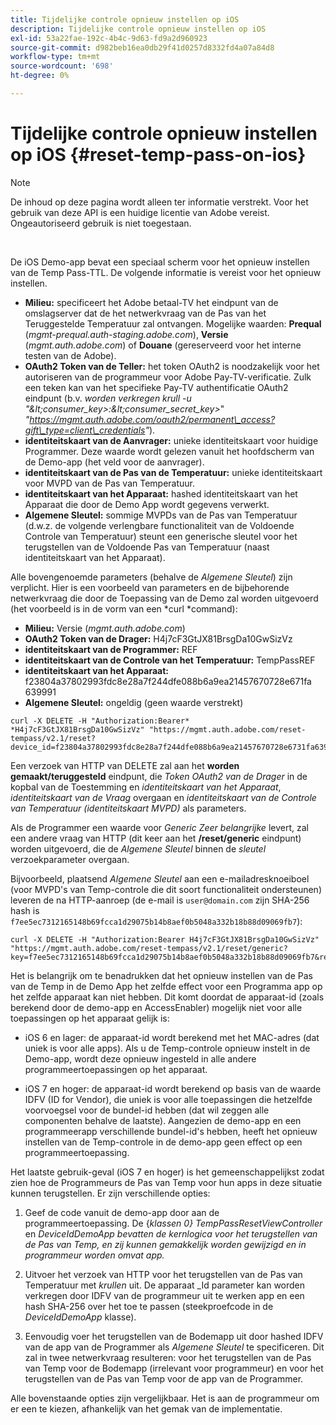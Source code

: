 ```yaml
---
title: Tijdelijke controle opnieuw instellen op iOS
description: Tijdelijke controle opnieuw instellen op iOS
exl-id: 53a22fae-192c-4b4c-9d63-fd9a2d960923
source-git-commit: d982beb16ea0db29f41d0257d8332fd4a07a84d8
workflow-type: tm+mt
source-wordcount: '698'
ht-degree: 0%

---
```


# Tijdelijke controle opnieuw instellen op iOS {#reset-temp-pass-on-ios}

>[!NOTE]
>
>De inhoud op deze pagina wordt alleen ter informatie verstrekt. Voor het gebruik van deze API is een huidige licentie van Adobe vereist. Ongeautoriseerd gebruik is niet toegestaan.

</br>

De iOS Demo-app bevat een speciaal scherm voor het opnieuw instellen van de Temp Pass-TTL. De volgende informatie is vereist voor het opnieuw instellen.

- **Milieu:** specificeert het Adobe betaal-TV het eindpunt van de omslagserver dat de het netwerkvraag van de Pas van het Teruggestelde Temperatuur zal ontvangen. Mogelijke waarden: **Prequal** (*mgmt-prequal.auth-staging.adobe.com*), **Versie** (*mgmt.auth.adobe.com*) of **Douane** (gereserveerd voor het interne testen van de Adobe).
- **OAuth2 Token van de Teller:** het token OAuth2 is noodzakelijk voor het autoriseren van de programmeur voor Adobe Pay-TV-verificatie. Zulk een teken kan van het specifieke Pay-TV authentificatie OAuth2 eindpunt (b.v. *worden verkregen krull -u &quot;\&lt;consumer\_key\>:\&lt;consumer\_secret\_key\>*&quot; *&quot;https://mgmt.auth.adobe.com/oauth2/permanent\_access?gift\_type=client\_credentials&quot;*).
- **identiteitskaart van de Aanvrager:** unieke identiteitskaart voor huidige Programmer. Deze waarde wordt gelezen vanuit het hoofdscherm van de Demo-app (het veld voor de aanvrager).
- **identiteitskaart van de Pas van de Temperatuur:** unieke identiteitskaart voor MVPD van de Pas van Temperatuur.
- **identiteitskaart van het Apparaat:** hashed identiteitskaart van het Apparaat die door de Demo App wordt gegevens verwerkt.
- **Algemene Sleutel:** sommige MVPDs van de Pas van Temperatuur (d.w.z. de volgende verlengbare functionaliteit van de Voldoende Controle van Temperatuur) steunt een generische sleutel voor het terugstellen van de Voldoende Pas van Temperatuur (naast identiteitskaart van het Apparaat).

Alle bovengenoemde parameters (behalve de *Algemene Sleutel*) zijn verplicht. Hier is een voorbeeld van parameters en de bijbehorende netwerkvraag die door de Toepassing van de Demo zal worden uitgevoerd (het voorbeeld is in de vorm van een *curl *command):

- **Milieu:** Versie (*mgmt.auth.adobe.com*)
- **OAuth2 Token van de Drager:** H4j7cF3GtJX81BrsgDa10GwSizVz
- **identiteitskaart van de Programmer:** REF
- **identiteitskaart van de Controle van het Temperatuur:** TempPassREF
- **identiteitskaart van het Apparaat:** f23804a37802993fdc8e28a7f244dfe088b6a9ea21457670728e671fa 639991
- **Algemene Sleutel:** ongeldig (geen waarde verstrekt)

```curl
curl -X DELETE -H "Authorization:Bearer* *H4j7cF3GtJX81BrsgDa10GwSizVz" "https://mgmt.auth.adobe.com/reset-tempass/v2.1/reset?device_id=f23804a37802993fdc8e28a7f244dfe088b6a9ea21457670728e6731fa639991&requestor_id=REF&mvpd_id=TempPassREF"
```

Een verzoek van HTTP van DELETE zal aan het **worden gemaakt/teruggesteld** eindpunt, die *Token OAuth2 van de Drager* in de kopbal van de Toestemming en *identiteitskaart van het Apparaat*, *identiteitskaart van de Vraag* overgaan en *identiteitskaart van de Controle van Temperatuur (identiteitskaart MVPD)* als parameters.

Als de Programmer een waarde voor *Generic Zeer belangrijke* levert, zal een andere vraag van HTTP (dit keer aan het **/reset/generic** eindpunt) worden uitgevoerd, die de *Algemene Sleutel* binnen de *sleutel* verzoekparameter overgaan.

Bijvoorbeeld, plaatsend *Algemene Sleutel* aan een e-mailadresknoeiboel (voor
MVPD&#39;s van Temp-controle die dit soort functionaliteit ondersteunen) leveren de
na HTTP-aanroep (de e-mail is `user@domain.com` zijn SHA-256
hash is `f7ee5ec7312165148b69fcca1d29075b14b8aef0b5048a332b18b88d09069fb7`):

```curl
curl -X DELETE -H "Authorization:Bearer H4j7cF3GtJX81BrsgDa10GwSizVz"
"https://mgmt.auth.adobe.com/reset-tempass/v2.1/reset/generic?key=f7ee5ec7312165148b69fcca1d29075b14b8aef0b5048a332b18b88d09069fb7&requestor_id=REF&mvpd_id=TempPassREF"
```

Het is belangrijk om te benadrukken dat het opnieuw instellen van de Pas van de Temp in de Demo App het zelfde effect voor een Programma app op het zelfde apparaat kan niet hebben. Dit komt doordat de apparaat-id (zoals berekend door de demo-app en AccessEnabler) mogelijk niet voor alle toepassingen op het apparaat gelijk is:

- iOS 6 en lager: de apparaat-id wordt berekend met het MAC-adres (dat uniek is voor alle apps). Als u de Temp-controle opnieuw instelt in de Demo-app, wordt deze opnieuw ingesteld in alle andere programmeertoepassingen op het apparaat.

- iOS 7 en hoger: de apparaat-id wordt berekend op basis van de waarde IDFV (ID for Vendor), die uniek is voor alle toepassingen die hetzelfde voorvoegsel voor de bundel-id hebben (dat wil zeggen alle componenten behalve de laatste). Aangezien de demo-app en een programmeerapp verschillende bundel-id&#39;s hebben, heeft het opnieuw instellen van de Temp-controle in de demo-app geen effect op een programmeertoepassing.

Het laatste gebruik-geval (iOS 7 en hoger) is het gemeenschappelijkst zodat zien hoe de Programmeurs de Pas van Temp voor hun apps in deze situatie kunnen terugstellen. Er zijn verschillende opties:

1. Geef de code vanuit de demo-app door aan de programmeertoepassing. De {*klassen 0} TempPassResetViewController* en *DeviceIdDemoApp bevatten de kernlogica voor het terugstellen van de Pas van Temp, en zij kunnen gemakkelijk worden gewijzigd en in programmeur worden omvat app.*

1. Uitvoer het verzoek van HTTP voor het terugstellen van de Pas van Temperatuur met *krullen* uit. De apparaat \_Id parameter kan worden verkregen door IDFV van de programmeur uit te werken app en een hash SHA-256 over het toe te passen (steekproefcode in de *DeviceIdDemoApp* klasse).

1. Eenvoudig voer het terugstellen van de Bodemapp uit door hashed IDFV van de app van de Programmer als *Algemene Sleutel* te specificeren. Dit zal in twee netwerkvraag resulteren: voor het terugstellen van de Pas van Temp voor de Bodemapp (irrelevant voor programmeur) en voor het terugstellen van de Pas van Temp voor de app van de Programmer.

Alle bovenstaande opties zijn vergelijkbaar. Het is aan de programmeur om er een te kiezen, afhankelijk van het gemak van de implementatie.
